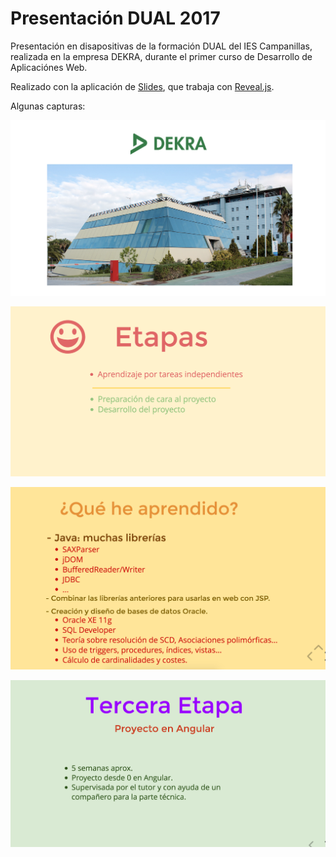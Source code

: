 # Presentación DUAL 2017
Presentación en disapositivas de la formación DUAL del IES Campanillas, realizada en la empresa DEKRA,
durante el primer curso de Desarrollo de Aplicaciónes Web.

Realizado con la aplicación de [Slides](http://www.slides.com), que trabaja con [Reveal.js](http://lab.hakim.se/reveal-js/#/).


Algunas capturas:

![Img1](img/1.png)

![Img2](img/2.png)

![Img3](img/3.png)

![Img4](img/4.png)

